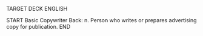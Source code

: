TARGET DECK
ENGLISH

START
Basic
Copywriter
Back: n. Person who writes or prepares advertising copy for publication.
END

